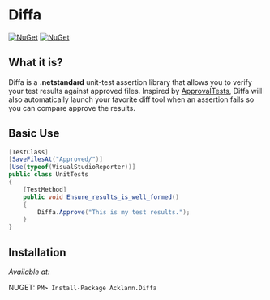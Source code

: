 # Diffa

[![NuGet](https://img.shields.io/nuget/v/Acklann.Diffa.svg)](https://www.nuget.org/packages/Acklann.Diffa/)
[![NuGet](https://img.shields.io/nuget/dt/Acklann.Diffa.svg)](https://www.nuget.org/packages/Acklann.Diffa/)

## What it is?

Diffa is a **.netstandard** unit-test assertion library that allows you to verify your test results against approved files. Inspired by [ApprovalTests](https://github.com/approvals/ApprovalTests.Net), Diffa will also automatically launch your favorite diff tool when an assertion fails so you can compare approve the results.

## Basic Use

```c#
[TestClass]
[SaveFilesAt("Approved/")]
[Use(typeof(VisualStudioReporter))]
public class UnitTests
{
    [TestMethod]
    public void Ensure_results_is_well_formed()
    {
        Diffa.Approve("This is my test results.");
    }
}
```

## Installation

*Available at:*

NUGET: `PM> Install-Package Acklann.Diffa`